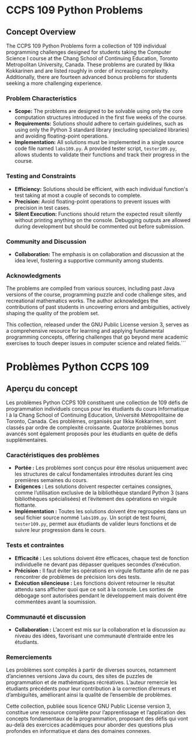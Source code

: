 # CCPS 109 Python Problems

## Concept Overview
The CCPS 109 Python Problems form a collection of 109 individual programming challenges designed for students taking the Computer Science I course at the Chang School of Continuing Education, Toronto Metropolitan University, Canada. These problems are curated by Ilkka Kokkarinen and are listed roughly in order of increasing complexity. Additionally, there are fourteen advanced bonus problems for students seeking a more challenging experience.

### Problem Characteristics
- **Scope:** The problems are designed to be solvable using only the core computation structures introduced in the first five weeks of the course.
- **Requirements:** Solutions should adhere to certain guidelines, such as using only the Python 3 standard library (excluding specialized libraries) and avoiding floating-point operations.
- **Implementation:** All solutions must be implemented in a single source code file named `labs109.py`. A provided tester script, `tester109.py`, allows students to validate their functions and track their progress in the course.

### Testing and Constraints
- **Efficiency:** Solutions should be efficient, with each individual function's test taking at most a couple of seconds to complete.
- **Precision:** Avoid floating-point operations to prevent issues with precision in test cases.
- **Silent Execution:** Functions should return the expected result silently without printing anything on the console. Debugging outputs are allowed during development but should be commented out before submission.

### Community and Discussion
- **Collaboration:** The emphasis is on collaboration and discussion at the idea level, fostering a supportive community among students.

### Acknowledgments
The problems are compiled from various sources, including past Java versions of the course, programming puzzle and code challenge sites, and recreational mathematics works. The author acknowledges the contributions of past students in uncovering errors and ambiguities, actively shaping the quality of the problem set.

This collection, released under the GNU Public License version 3, serves as a comprehensive resource for learning and applying fundamental programming concepts, offering challenges that go beyond mere academic exercises to touch deeper issues in computer science and related fields.```


# Problèmes Python CCPS 109

## Aperçu du concept
Les problèmes Python CCPS 109 constituent une collection de 109 défis de programmation individuels conçus pour les étudiants du cours Informatique I à la Chang School of Continuing Education, Université Métropolitaine de Toronto, Canada. Ces problèmes, organisés par Ilkka Kokkarinen, sont classés par ordre de complexité croissante. Quatorze problèmes bonus avancés sont également proposés pour les étudiants en quête de défis supplémentaires.

### Caractéristiques des problèmes
- **Portée :** Les problèmes sont conçus pour être résolus uniquement avec les structures de calcul fondamentales introduites durant les cinq premières semaines du cours.
- **Exigences :** Les solutions doivent respecter certaines consignes, comme l’utilisation exclusive de la bibliothèque standard Python 3 (sans bibliothèques spécialisées) et l’évitement des opérations en virgule flottante.
- **Implémentation :** Toutes les solutions doivent être regroupées dans un seul fichier source nommé `labs109.py`. Un script de test fourni, `tester109.py`, permet aux étudiants de valider leurs fonctions et de suivre leur progression dans le cours.

### Tests et contraintes
- **Efficacité :** Les solutions doivent être efficaces, chaque test de fonction individuelle ne devant pas dépasser quelques secondes d’exécution.
- **Précision :** Il faut éviter les opérations en virgule flottante afin de ne pas rencontrer de problèmes de précision lors des tests.
- **Exécution silencieuse :** Les fonctions doivent retourner le résultat attendu sans afficher quoi que ce soit à la console. Les sorties de débogage sont autorisées pendant le développement mais doivent être commentées avant la soumission.

### Communauté et discussion
- **Collaboration :** L’accent est mis sur la collaboration et la discussion au niveau des idées, favorisant une communauté d’entraide entre les étudiants.

### Remerciements
Les problèmes sont compilés à partir de diverses sources, notamment d’anciennes versions Java du cours, des sites de puzzles de programmation et de mathématiques récréatives. L’auteur remercie les étudiants précédents pour leur contribution à la correction d’erreurs et d’ambiguïtés, améliorant ainsi la qualité de l’ensemble de problèmes.

Cette collection, publiée sous licence GNU Public License version 3, constitue une ressource complète pour l’apprentissage et l’application des concepts fondamentaux de la programmation, proposant des défis qui vont au-delà des exercices académiques pour aborder des questions plus profondes en informatique et dans des domaines connexes.